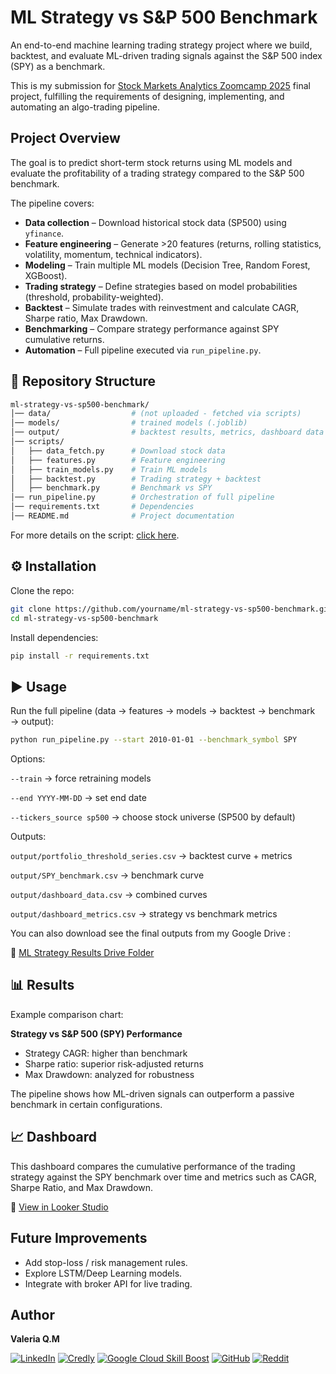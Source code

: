 # ML Strategy vs S&P 500 Benchmark

An end-to-end machine learning trading strategy project where we build, backtest, and evaluate ML-driven trading signals against the S&P 500 index (SPY) as a benchmark.

This is my submission for [Stock Markets Analytics Zoomcamp 2025](https://github.com/DataTalksClub/stock-markets-analytics-zoomcamp) final project, fulfilling the requirements of designing, implementing, and automating an algo-trading pipeline.

## Project Overview

The goal is to predict short-term stock returns using ML models and evaluate the profitability of a trading strategy compared to the S&P 500 benchmark.

The pipeline covers:

- **Data collection** – Download historical stock data (SP500) using `yfinance`.  
- **Feature engineering** – Generate >20 features (returns, rolling statistics, volatility, momentum, technical indicators).  
- **Modeling** – Train multiple ML models (Decision Tree, Random Forest, XGBoost).  
- **Trading strategy** – Define strategies based on model probabilities (threshold, probability-weighted).  
- **Backtest** – Simulate trades with reinvestment and calculate CAGR, Sharpe ratio, Max Drawdown.  
- **Benchmarking** – Compare strategy performance against SPY cumulative returns.  
- **Automation** – Full pipeline executed via `run_pipeline.py`.

## 📂 Repository Structure

```sh
ml-strategy-vs-sp500-benchmark/
│── data/                  # (not uploaded - fetched via scripts)
│── models/                # trained models (.joblib)
│── output/                # backtest results, metrics, dashboard data
│── scripts/
│   ├── data_fetch.py      # Download stock data
│   ├── features.py        # Feature engineering
│   ├── train_models.py    # Train ML models
│   ├── backtest.py        # Trading strategy + backtest
│   ├── benchmark.py       # Benchmark vs SPY
│── run_pipeline.py        # Orchestration of full pipeline
│── requirements.txt       # Dependencies
│── README.md              # Project documentation
```

For more details on the script: [click here](/scripts/scripts.md).

## ⚙️ Installation

Clone the repo:

```sh
git clone https://github.com/yourname/ml-strategy-vs-sp500-benchmark.git
cd ml-strategy-vs-sp500-benchmark
```

Install dependencies:

```sh
pip install -r requirements.txt
```

## ▶️ Usage

Run the full pipeline (data → features → models → backtest → benchmark → output):

```sh
python run_pipeline.py --start 2010-01-01 --benchmark_symbol SPY
```

Options:

`--train` → force retraining models

`--end YYYY-MM-DD` → set end date

`--tickers_source sp500` → choose stock universe (SP500 by default)

Outputs:

`output/portfolio_threshold_series.csv` → backtest curve + metrics

`output/SPY_benchmark.csv` → benchmark curve

`output/dashboard_data.csv` → combined curves

`output/dashboard_metrics.csv` → strategy vs benchmark metrics

You can also download see the final outputs from my Google Drive :

🔗 [ML Strategy Results Drive Folder](https://drive.google.com/drive/folders/1KaguxuFx44iSP58NgmiXlZ422X80aZhg?usp=sharing) 

## 📊 Results

Example comparison chart:

**Strategy vs S&P 500 (SPY) Performance**

- Strategy CAGR: higher than benchmark
- Sharpe ratio: superior risk-adjusted returns
- Max Drawdown: analyzed for robustness

The pipeline shows how ML-driven signals can outperform a passive benchmark in certain configurations.

## 📈 Dashboard  

This dashboard compares the cumulative performance of the trading strategy against the SPY benchmark over time and metrics such as CAGR, Sharpe Ratio, and Max Drawdown.

🔗 [View in Looker Studio](https://lookerstudio.google.com/reporting/66ad0311-bd18-4965-9df0-046dc1f9228d)  

## Future Improvements

- Add stop-loss / risk management rules.
- Explore LSTM/Deep Learning models.
- Integrate with broker API for live trading.

## Author  

**Valeria Q.M** 

[![LinkedIn](https://img.shields.io/badge/-💼%20LinkedIn-white?style=flat&logo=linkedin&logoColor=white)](https://www.linkedin.com/in/valeriaqm/)
[![Credly](https://img.shields.io/badge/-Credly-white?style=flat&logo=credly&logoColor=FFA500)](https://www.credly.com/users/valeria-quijada)
[![Google Cloud Skill Boost](https://img.shields.io/badge/-Google%20Cloud%20Skills-white?style=flat&logo=googlecloud&logoColor=4285F4)](https://www.cloudskillsboost.google/public_profiles/36f6887c-3fbb-4cab-9f3b-74f534cf89b0?locale=es)
[![GitHub](https://img.shields.io/badge/-GitHub-white?style=flat&logo=github&logoColor=181717)](https://github.com/valeqm)
[![Reddit](https://img.shields.io/badge/-Reddit-white?style=flat&logo=reddit&logoColor=FF4500)](https://www.reddit.com/)


